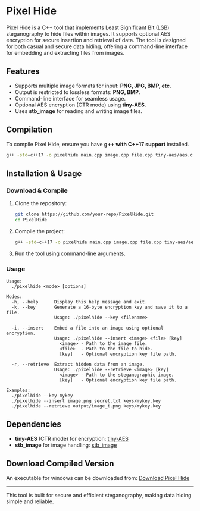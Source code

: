 # Pixel Hide

Pixel Hide is a C++ tool that implements Least Significant Bit (LSB) steganography to hide files within images. It supports optional AES encryption for secure insertion and retrieval of data. The tool is designed for both casual and secure data hiding, offering a command-line interface for embedding and extracting files from images.

## Features
- Supports multiple image formats for input: **PNG, JPG, BMP, etc**.
- Output is restricted to lossless formats: **PNG, BMP**.
- Command-line interface for seamless usage.
- Optional AES encryption (CTR mode) using **tiny-AES**.
- Uses **stb_image** for reading and writing image files.

## Compilation
To compile Pixel Hide, ensure you have **g++ with C++17 support** installed.

```sh
g++ -std=c++17 -o pixelhide main.cpp image.cpp file.cpp tiny-aes/aes.c 
```

## Installation & Usage
### Download & Compile
1. Clone the repository:
   ```sh
   git clone https://github.com/your-repo/PixelHide.git
   cd PixelHide
   ```
2. Compile the project:
   ```sh
   g++ -std=c++17 -o pixelhide main.cpp image.cpp file.cpp tiny-aes/aes.c 
   ```
3. Run the tool using command-line arguments.

### Usage
```
Usage:
  ./pixelhide <mode> [options]

Modes:
  -h, --help      Display this help message and exit.
  -k, --key       Generate a 16-byte encryption key and save it to a file.
                  Usage: ./pixelhide --key <filename>

  -i, --insert    Embed a file into an image using optional encryption.
                  Usage: ./pixelhide --insert <image> <file> [key]
                    <image> - Path to the image file.
                    <file>  - Path to the file to hide.
                    [key]   - Optional encryption key file path.

  -r, --retrieve  Extract hidden data from an image.
                  Usage: ./pixelhide --retrieve <image> [key]
                    <image> - Path to the steganographic image.
                    [key]   - Optional encryption key file path.

Examples:
  ./pixelhide --key mykey
  ./pixelhide --insert image.png secret.txt keys/mykey.key
  ./pixelhide --retrieve output/image_i.png keys/mykey.key
```

## Dependencies
- **tiny-AES** (CTR mode) for encryption: [tiny-AES](https://github.com/kokke/tiny-AES-c)
- **stb_image** for image handling: [stb_image](https://github.com/nothings/stb)

## Download Compiled Version
An executable for windows can be downloaded from:
[Download Pixel Hide]([https://your-download-link.com](https://github.com/Rishi-269/PixelHide/releases/tag/v1.0))

---

This tool is built for secure and efficient steganography, making data hiding simple and reliable.
